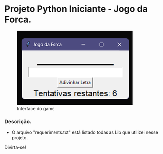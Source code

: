 # Projeto Python Iniciante - Jogo da Forca.

<figure>
  <img src="/img/interface.png" alt="Jogo da Forca">
 <figcaption>Interface do game</figcaption>
</figure>

### Descrição.

- O arquivo "requeriments.txt" está listado todas as Lib que utilizei nesse projeto. 


Divirta-se!